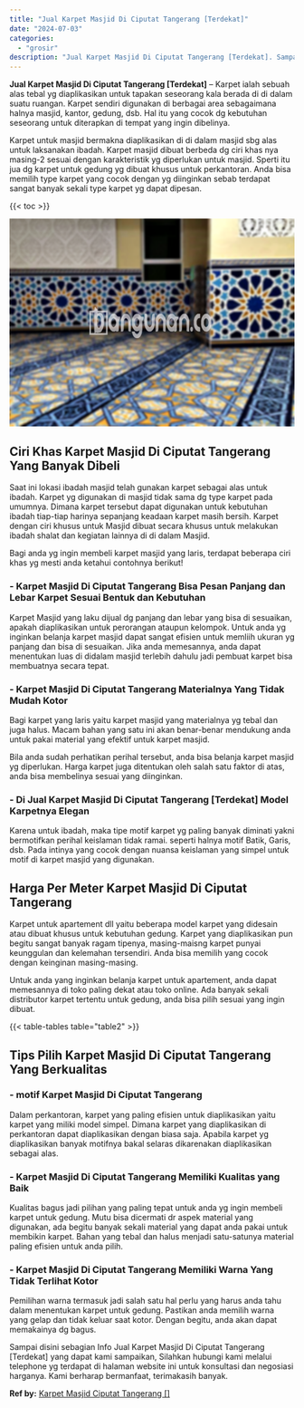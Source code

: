 ```yaml
---
title: "Jual Karpet Masjid Di Ciputat Tangerang [Terdekat]"
date: "2024-07-03"
categories: 
  - "grosir"
description: "Jual Karpet Masjid Di Ciputat Tangerang [Terdekat]. Sampai disini sebagian Info Jual Karpet Masjid Di Ciputat Tangerang [Terdekat] yang dapat kami sampaika..."
---
```


**Jual Karpet Masjid Di Ciputat Tangerang \[Terdekat\]** – Karpet ialah sebuah alas tebal yg diaplikasikan untuk tapakan seseorang kala berada di di dalam suatu ruangan. Karpet sendiri digunakan di berbagai area sebagaimana halnya masjid, kantor, gedung, dsb. Hal itu yang cocok dg kebutuhan seseorang untuk diterapkan di tempat yang ingin dibelinya.

Karpet untuk masjid bermakna diaplikasikan di di dalam masjid sbg alas untuk laksanakan ibadah. Karpet masjid dibuat berbeda dg ciri khas nya masing-2 sesuai dengan karakteristik yg diperlukan untuk masjid. Sperti itu jua dg karpet untuk gedung yg dibuat khusus untuk perkantoran. Anda bisa memilih type karpet yang cocok dengan yg diinginkan sebab terdapat sangat banyak sekali type karpet yg dapat dipesan.

{{< toc >}}

![Jual Karpet Masjid Di Ciputat Tangerang [Terdekat]](/images/grosir-karpet-murah-44.png)

## Ciri Khas Karpet Masjid Di Ciputat Tangerang Yang Banyak Dibeli

Saat ini lokasi ibadah masjid telah gunakan karpet sebagai alas untuk ibadah. Karpet yg digunakan di masjid tidak sama dg type karpet pada umumnya. Dimana karpet tersebut dapat digunakan untuk kebutuhan ibadah tiap-tiap harinya sepanjang keadaan karpet masih bersih. Karpet dengan ciri khusus untuk Masjid dibuat secara khusus untuk melakukan ibadah shalat dan kegiatan lainnya di di dalam Masjid.

Bagi anda yg ingin membeli karpet masjid yang laris, terdapat beberapa ciri khas yg mesti anda ketahui contohnya berikut!

### \- Karpet Masjid Di Ciputat Tangerang Bisa Pesan Panjang dan Lebar Karpet Sesuai Bentuk dan Kebutuhan

Karpet Masjid yang laku dijual dg panjang dan lebar yang bisa di sesuaikan, apakah diaplikasikan untuk perorangan ataupun kelompok. Untuk anda yg inginkan belanja karpet masjid dapat sangat efisien untuk memliih ukuran yg panjang dan bisa di sesuaikan. Jika anda memesannya, anda dapat menentukan luas di didalam masjid terlebih dahulu jadi pembuat karpet bisa membuatnya secara tepat.

### \- Karpet Masjid Di Ciputat Tangerang Materialnya Yang Tidak Mudah Kotor

Bagi karpet yang laris yaitu karpet masjid yang materialnya yg tebal dan juga halus. Macam bahan yang satu ini akan benar-benar mendukung anda untuk pakai material yang efektif untuk karpet masjid.

Bila anda sudah perhatikan perihal tersebut, anda bisa belanja karpet masjid yg diperlukan. Harga karpet juga ditentukan oleh salah satu faktor di atas, anda bisa membelinya sesuai yang diinginkan.

### \- Di Jual Karpet Masjid Di Ciputat Tangerang \[Terdekat\] Model Karpetnya Elegan

Karena untuk ibadah, maka tipe motif karpet yg paling banyak diminati yakni bermotifkan perihal keislaman tidak ramai. seperti halnya motif Batik, Garis, dsb. Pada intinya yang cocok dengan nuansa keislaman yang simpel untuk motif di karpet masjid yang digunakan.

## Harga Per Meter Karpet Masjid Di Ciputat Tangerang

Karpet untuk apartement dll yaitu beberapa model karpet yang didesain atau dibuat khusus untuk kebutuhan gedung. Karpet yang diaplikasikan pun begitu sangat banyak ragam tipenya, masing-maisng karpet punyai keunggulan dan kelemahan tersendiri. Anda bisa memilih yang cocok dengan keinginan masing-masing.

Untuk anda yang inginkan belanja karpet untuk apartement, anda dapat memesannya di toko paling dekat atau toko online. Ada banyak sekali distributor karpet tertentu untuk gedung, anda bisa pilih sesuai yang ingin dibuat.

{{< table-tables table="table2" >}}

## Tips Pilih Karpet Masjid Di Ciputat Tangerang Yang Berkualitas

### \- motif Karpet Masjid Di Ciputat Tangerang

Dalam perkantoran, karpet yang paling efisien untuk diaplikasikan yaitu karpet yang miliki model simpel. Dimana karpet yang diaplikasikan di perkantoran dapat diaplikasikan dengan biasa saja. Apabila karpet yg diaplikasikan banyak motifnya bakal selaras dikarenakan diaplikasikan sebagai alas.

### \- Karpet Masjid Di Ciputat Tangerang Memiliki Kualitas yang Baik

Kualitas bagus jadi pilihan yang paling tepat untuk anda yg ingin membeli karpet untuk gedung. Mutu bisa dicermati dr aspek material yang digunakan, ada begitu banyak sekali material yang dapat anda pakai untuk membikin karpet. Bahan yang tebal dan halus menjadi satu-satunya material paling efisien untuk anda pilih.

### \- Karpet Masjid Di Ciputat Tangerang Memiliki Warna Yang Tidak Terlihat Kotor

Pemilihan warna termasuk jadi salah satu hal perlu yang harus anda tahu dalam menentukan karpet untuk gedung. Pastikan anda memilih warna yang gelap dan tidak keluar saat kotor. Dengan begitu, anda akan dapat memakainya dg bagus.

Sampai disini sebagian Info Jual Karpet Masjid Di Ciputat Tangerang \[Terdekat\] yang dapat kami sampaikan, Silahkan hubungi kami melalui telephone yg terdapat di halaman website ini untuk konsultasi dan negosiasi harganya. Kami berharap bermanfaat, terimakasih banyak.

**Ref by:**  [Karpet Masjid Ciputat Tangerang []](https://id.wikipedia.org/wiki/Karpet)
